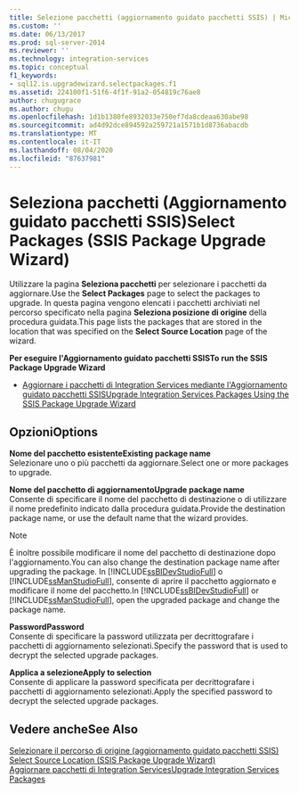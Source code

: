 ```yaml
---
title: Selezione pacchetti (aggiornamento guidato pacchetti SSIS) | Microsoft Docs
ms.custom: ''
ms.date: 06/13/2017
ms.prod: sql-server-2014
ms.reviewer: ''
ms.technology: integration-services
ms.topic: conceptual
f1_keywords:
- sql12.is.upgradewizard.selectpackages.f1
ms.assetid: 224100f1-51f6-4f1f-91a2-054819c76ae8
author: chugugrace
ms.author: chugu
ms.openlocfilehash: 1d1b1380fe8932033e750ef7da8cdeaa630abe98
ms.sourcegitcommit: ad4d92dce894592a259721a1571b1d8736abacdb
ms.translationtype: MT
ms.contentlocale: it-IT
ms.lasthandoff: 08/04/2020
ms.locfileid: "87637981"
---
```

# <a name="select-packages-ssis-package-upgrade-wizard"></a><span data-ttu-id="6b89d-102">Seleziona pacchetti (Aggiornamento guidato pacchetti SSIS)</span><span class="sxs-lookup"><span data-stu-id="6b89d-102">Select Packages (SSIS Package Upgrade Wizard)</span></span>
  <span data-ttu-id="6b89d-103">Utilizzare la pagina **Seleziona pacchetti** per selezionare i pacchetti da aggiornare.</span><span class="sxs-lookup"><span data-stu-id="6b89d-103">Use the **Select Packages** page to select the packages to upgrade.</span></span> <span data-ttu-id="6b89d-104">In questa pagina vengono elencati i pacchetti archiviati nel percorso specificato nella pagina **Seleziona posizione di origine** della procedura guidata.</span><span class="sxs-lookup"><span data-stu-id="6b89d-104">This page lists the packages that are stored in the location that was specified on the **Select Source Location** page of the wizard.</span></span>  
  
 <span data-ttu-id="6b89d-105">**Per eseguire l'Aggiornamento guidato pacchetti SSIS**</span><span class="sxs-lookup"><span data-stu-id="6b89d-105">**To run the SSIS Package Upgrade Wizard**</span></span>  
  
-   [<span data-ttu-id="6b89d-106">Aggiornare i pacchetti di Integration Services mediante l'Aggiornamento guidato pacchetti SSIS</span><span class="sxs-lookup"><span data-stu-id="6b89d-106">Upgrade Integration Services Packages Using the SSIS Package Upgrade Wizard</span></span>](install-windows/upgrade-integration-services-packages-using-the-ssis-package-upgrade-wizard.md)  
  
## <a name="options"></a><span data-ttu-id="6b89d-107">Opzioni</span><span class="sxs-lookup"><span data-stu-id="6b89d-107">Options</span></span>  
 <span data-ttu-id="6b89d-108">**Nome del pacchetto esistente**</span><span class="sxs-lookup"><span data-stu-id="6b89d-108">**Existing package name**</span></span>  
 <span data-ttu-id="6b89d-109">Selezionare uno o più pacchetti da aggiornare.</span><span class="sxs-lookup"><span data-stu-id="6b89d-109">Select one or more packages to upgrade.</span></span>  
  
 <span data-ttu-id="6b89d-110">**Nome del pacchetto di aggiornamento**</span><span class="sxs-lookup"><span data-stu-id="6b89d-110">**Upgrade package name**</span></span>  
 <span data-ttu-id="6b89d-111">Consente di specificare il nome del pacchetto di destinazione o di utilizzare il nome predefinito indicato dalla procedura guidata.</span><span class="sxs-lookup"><span data-stu-id="6b89d-111">Provide the destination package name, or use the default name that the wizard provides.</span></span>  
  
> [!NOTE]  
>  <span data-ttu-id="6b89d-112">È inoltre possibile modificare il nome del pacchetto di destinazione dopo l'aggiornamento.</span><span class="sxs-lookup"><span data-stu-id="6b89d-112">You can also change the destination package name after upgrading the package.</span></span> <span data-ttu-id="6b89d-113">In [!INCLUDE[ssBIDevStudioFull](../includes/ssbidevstudiofull-md.md)] o [!INCLUDE[ssManStudioFull](../includes/ssmanstudiofull-md.md)], consente di aprire il pacchetto aggiornato e modificare il nome del pacchetto.</span><span class="sxs-lookup"><span data-stu-id="6b89d-113">In [!INCLUDE[ssBIDevStudioFull](../includes/ssbidevstudiofull-md.md)] or [!INCLUDE[ssManStudioFull](../includes/ssmanstudiofull-md.md)], open the upgraded package and change the package name.</span></span>  
  
 <span data-ttu-id="6b89d-114">**Password**</span><span class="sxs-lookup"><span data-stu-id="6b89d-114">**Password**</span></span>  
 <span data-ttu-id="6b89d-115">Consente di specificare la password utilizzata per decrittografare i pacchetti di aggiornamento selezionati.</span><span class="sxs-lookup"><span data-stu-id="6b89d-115">Specify the password that is used to decrypt the selected upgrade packages.</span></span>  
  
 <span data-ttu-id="6b89d-116">**Applica a selezione**</span><span class="sxs-lookup"><span data-stu-id="6b89d-116">**Apply to selection**</span></span>  
 <span data-ttu-id="6b89d-117">Consente di applicare la password specificata per decrittografare i pacchetti di aggiornamento selezionati.</span><span class="sxs-lookup"><span data-stu-id="6b89d-117">Apply the specified password to decrypt the selected upgrade packages.</span></span>  
  
## <a name="see-also"></a><span data-ttu-id="6b89d-118">Vedere anche</span><span class="sxs-lookup"><span data-stu-id="6b89d-118">See Also</span></span>  
 <span data-ttu-id="6b89d-119">[Selezionare il percorso di origine &#40;aggiornamento guidato pacchetti SSIS&#41;](../../2014/integration-services/select-source-location-ssis-package-upgrade-wizard.md) </span><span class="sxs-lookup"><span data-stu-id="6b89d-119">[Select Source Location &#40;SSIS Package Upgrade Wizard&#41;](../../2014/integration-services/select-source-location-ssis-package-upgrade-wizard.md) </span></span>  
 [<span data-ttu-id="6b89d-120">Aggiornare pacchetti di Integration Services</span><span class="sxs-lookup"><span data-stu-id="6b89d-120">Upgrade Integration Services Packages</span></span>](install-windows/upgrade-integration-services-packages.md)  
  
  

